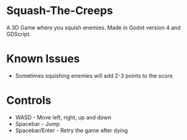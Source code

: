 # Squash-The-Creeps

A 3D Game where you squish enemies. Made in Godot version 4 and GDScript.

# Known Issues
- Sometimes squishing enemies will add 2-3 points to the score

# Controls
- WASD - Move left, right, up and down
- Spacebar - Jump
- Spacebar/Enter - Retry the game after dying

